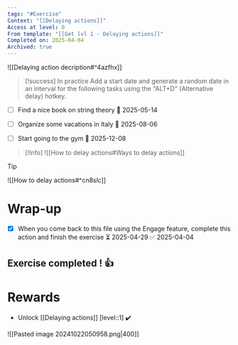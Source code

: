 ```yaml
---
tags: "#Exercise"
Context: "[[Delaying actions]]"
Access at level: 0
From template: "[[Get lvl 1 - Delaying actions]]"
Completed on: 2025-04-04
Archived: true
---
```





![[Delaying action decription#^4azfhx]]

> [!success] In practice
> Add a start date and generate a random date in an interval for the following tasks using the "ALT+D" (Alternative delay) hotkey. 

- [ ] Find a nice book on string theory 🛫 2025-05-14
- [ ] Organize some vacations in Italy 🛫 2025-08-06
- [ ] Start going to the gym 🛫 2025-12-08


>[!Info]
>![[How to delay actions#Ways to delay actions]]

> [!tip] 
>![[How to delay actions#^cn8slc]]

# Wrap-up

- [x] When you come back to this file using the Engage feature, complete this action and finish the exercise ⏳ 2025-04-29 ✅ 2025-04-04

## Exercise completed ! 👍 

# Rewards

- Unlock [[Delaying actions]] [level::1] ✔️

![[Pasted image 20241022050958.png|400]]


